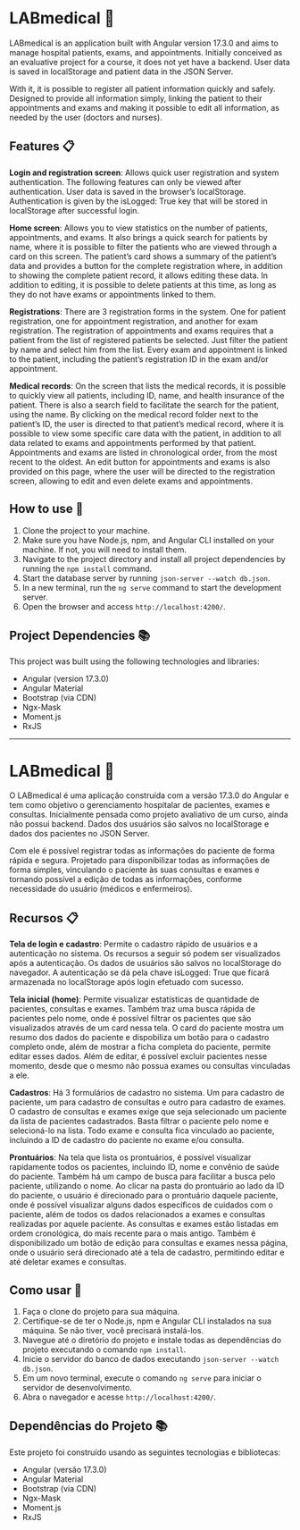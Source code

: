 # LABmedical :hospital:

LABmedical is an application built with Angular version 17.3.0 and aims to manage hospital patients, exams, and appointments. Initially conceived as an evaluative project for a course, it does not yet have a backend. User data is saved in localStorage and patient data in the JSON Server.

With it, it is possible to register all patient information quickly and safely. Designed to provide all information simply, linking the patient to their appointments and exams and making it possible to edit all information, as needed by the user (doctors and nurses).

## Features :clipboard:

**Login and registration screen**: Allows quick user registration and system authentication. The following features can only be viewed after authentication. User data is saved in the browser’s localStorage. Authentication is given by the isLogged: True key that will be stored in localStorage after successful login.  

**Home screen**: Allows you to view statistics on the number of patients, appointments, and exams. It also brings a quick search for patients by name, where it is possible to filter the patients who are viewed through a card on this screen. The patient’s card shows a summary of the patient’s data and provides a button for the complete registration where, in addition to showing the complete patient record, it allows editing these data. In addition to editing, it is possible to delete patients at this time, as long as they do not have exams or appointments linked to them.  

**Registrations**: There are 3 registration forms in the system. One for patient registration, one for appointment registration, and another for exam registration. The registration of appointments and exams requires that a patient from the list of registered patients be selected. Just filter the patient by name and select him from the list. Every exam and appointment is linked to the patient, including the patient’s registration ID in the exam and/or appointment.  

**Medical records**: On the screen that lists the medical records, it is possible to quickly view all patients, including ID, name, and health insurance of the patient. There is also a search field to facilitate the search for the patient, using the name. By clicking on the medical record folder next to the patient’s ID, the user is directed to that patient’s medical record, where it is possible to view some specific care data with the patient, in addition to all data related to exams and appointments performed by that patient. Appointments and exams are listed in chronological order, from the most recent to the oldest. An edit button for appointments and exams is also provided on this page, where the user will be directed to the registration screen, allowing to edit and even delete exams and appointments.

## How to use :mag_right:

1. Clone the project to your machine.
2. Make sure you have Node.js, npm, and Angular CLI installed on your machine. If not, you will need to install them.
3. Navigate to the project directory and install all project dependencies by running the `npm install` command.
4. Start the database server by running `json-server --watch db.json`.
5. In a new terminal, run the `ng serve` command to start the development server.
6. Open the browser and access `http://localhost:4200/`.

## Project Dependencies :books:

This project was built using the following technologies and libraries:

- Angular (version 17.3.0)
- Angular Material
- Bootstrap (via CDN)
- Ngx-Mask
- Moment.js
- RxJS

- - - - - - - - - - - - - - - - - - -

# LABmedical :hospital:

O LABmedical é uma aplicação construída com a versão 17.3.0 do Angular e tem como objetivo o gerenciamento hospitalar de pacientes, exames e consultas. 
Inicialmente pensada como projeto avaliativo de um curso, ainda não possui backend. Dados dos usuários são salvos no localStorage e dados dos pacientes no JSON Server.

Com ele é possível registrar todas as informações do paciente de forma rápida e segura. 
Projetado para disponibilizar todas as informações de forma simples, vinculando o paciente às suas consultas e exames e tornando possível a edição de todas as informações, conforme necessidade do usuário (médicos e enfermeiros).

## Recursos :clipboard:

**Tela de login e cadastro**: Permite o cadastro rápido de usuários e a autenticação no sistema. Os recursos a seguir só podem ser visualizados após a autenticação. Os dados de usuários são salvos no localStorage do navegador. A autenticação se dá pela chave isLogged: True que ficará armazenada no localStorage após login efetuado com sucesso.  

**Tela inicial (home)**: Permite visualizar estatísticas de quantidade de pacientes, consultas e exames. Também traz uma busca rápida de pacientes pelo nome, onde é possível filtrar os pacientes que são visualizados através de um card nessa tela. O card do paciente mostra um resumo dos dados do paciente e dispobiliza um botão para o cadastro completo onde, além de mostrar a ficha completa do paciente, permite editar esses dados. Além de editar, é possível excluir pacientes nesse momento, desde que o mesmo não possua exames ou consultas vinculadas a ele.  

**Cadastros**: Há 3 formulários de cadastro no sistema. Um para cadastro de paciente, um para cadastro de consultas e outro para cadastro de exames. O cadastro de consultas e exames exige que seja selecionado um paciente da lista de pacientes cadastrados. Basta filtrar o paciente pelo nome e selecioná-lo na lista. Todo exame e consulta fica vinculado ao paciente, incluindo a ID de cadastro do paciente no exame e/ou consulta.  

**Prontuários**: Na tela que lista os prontuários, é possível visualizar rapidamente todos os pacientes, incluindo ID, nome e convênio de saúde do paciente. Também há um campo de busca para facilitar a busca pelo paciente, utilizando o nome. Ao clicar na pasta do prontuário ao lado da ID do paciente, o usuário é direcionado para o prontuário daquele paciente, onde é possível visualizar alguns dados específicos de cuidados com o paciente, além de todos os dados relacionados a exames e consultas realizadas por aquele paciente. As consultas e exames estão listadas em ordem cronológica, do mais recente para o mais antigo. Também é disponibilizado um botão de edição para consultas e exames nessa página, onde o usuário será direcionado até a tela de cadastro, permitindo editar e até deletar exames e consultas.

## Como usar :mag_right:

1. Faça o clone do projeto para sua máquina.
2. Certifique-se de ter o Node.js, npm e Angular CLI instalados na sua máquina. Se não tiver, você precisará instalá-los.
3. Navegue até o diretório do projeto e instale todas as dependências do projeto executando o comando `npm install`.
4. Inicie o servidor do banco de dados executando `json-server --watch db.json`.
5. Em um novo terminal, execute o comando `ng serve` para iniciar o servidor de desenvolvimento.
6. Abra o navegador e acesse `http://localhost:4200/`.

## Dependências do Projeto :books:

Este projeto foi construído usando as seguintes tecnologias e bibliotecas:

- Angular (versão 17.3.0)
- Angular Material
- Bootstrap (via CDN)
- Ngx-Mask
- Moment.js
- RxJS


